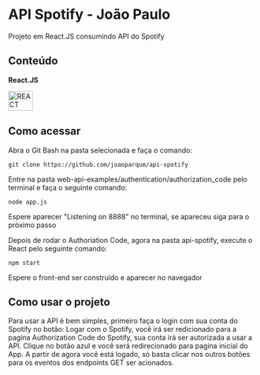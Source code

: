 # API Spotify - João Paulo
Projeto em React.JS consumindo API do Spotify

<h2>Conteúdo</h2>
<p><strong>React.JS</strong></p> <img align="center" alt="REACT" height="40" width="50" src="https://cdn.jsdelivr.net/gh/devicons/devicon/icons/react/react-original.svg" /> 

<h2>Como acessar</h2>
<p>Abra o Git Bash na pasta selecionada e faça o comando: </p>

```
git clone https://github.com/joaoparqum/api-spotify
```

<p>Entre na pasta web-api-examples/authentication/authorization_code pelo terminal e faça o seguinte comando:  </p>

```
node app.js
```
<p>Espere aparecer "Listening on 8888" no terminal, se apareceu siga para o próximo passo</p>

<p>Depois de rodar o Authoriation Code, agora na pasta api-spotify, execute o React pelo seguinte comando: </p>

```
npm start
```
<p>Espere o front-end ser construído e aparecer no navegador</p>

<h2>Como usar o projeto</h2>
<p>Para usar a API é bem simples, primeiro faça o login com sua conta do Spotify no botão: Logar com o Spotify, você irá ser redicionado para a pagina Authorization Code do Spotify, sua conta irá ser autorizada a usar a API. Clique no botão azul e você será redirecionado para pagina inicial do App. A partir de agora você está logado, só basta clicar nos outros botões para os eventos dos endpoints GET ser acionados.</p>


